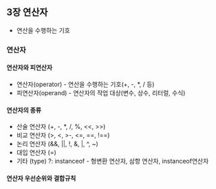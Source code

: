 ## 3장 연산자
* 연산을 수행하는 기호

### 연산자
#### 연산자와 피연산자
* 연산자(operator)  - 연산을 수행하는 기호(+, -, *, / 등)
* 피연산자(operand) - 연산자의 작업 대상(변수, 상수, 리터럴, 수식)

#### 연산자의 종류
* 산술 연산자 (+, -, *, /, %, <<, >>)
* 비교 연산자 (>, <, >-, <=, ==, !==)
* 논리 연산자 (&&, ||, !, &, |, ^, ~)
* 대입 연산자 (=)
* 기타 (type) ?: instanceof - 형변환 연산자, 삼항 연산자, instanceof연산자

#### 연산자 우선순위와 결합규칙
